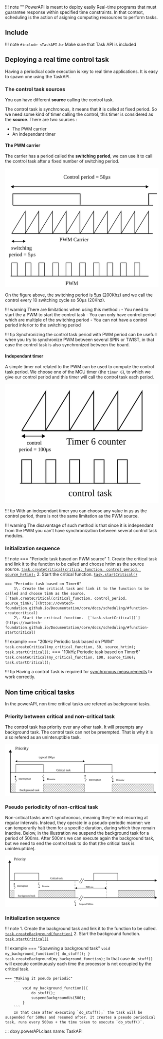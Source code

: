 !!! note ""
    PowerAPI is meant to deploy easily Real-time programs that must guarantee response within specified time constraints.
    In that context, scheduling is the action of asigning computing ressources to perform tasks.

## Include

!!! note
    ```
    #include <TaskAPI.h>
    ```
    Make sure that Task API is included

## Deploying a real time control task

Having a periodical code execution is key to real time applications. It is easy to spawn one using the TaskAPI.


### The control task sources

 You can have different **source** calling the control task.

The control task is synchronous, it means that it is called at fixed period. So we need some kind of timer calling the control, this timer is considered as the **source**. There are two sources :
- The PWM carrier
- An independant timer

#### The PWM carrier

The carrier has a period called the **switching period**, we can use it to call the control task after a fixed number of switching period.

![PWM control task](images/pwm_source_task.svg)

On the figure above, the switching period is 5µs (200Khz) and we call the control every 10 switching cycle so 50µs (20Khz).

!!! warning
    There are limitations when using this method :
        - You need to start the a PWM to start the control task
        - You can only have control period which are multiple of the switching period
        - You can not have a control period inferior to the switching period

!!! tip
    Synchronizing the control task period with PWM period can be usefull when you try to synchronize PWM between several SPIN or TWIST, in that case the control task is also synchronized between the board.

#### Independant timer

A simple timer not related to the PWM can be used to compute the control task period. We choose one of the MCU timer (the `timer 6`), to which we give our control period and this timer will call the control task each period.

![timer source](images/timer_source_task.svg)

!!! tip
    With an independant timer you can choose any value in µs as the control period, there is not the same limitation as the PWM source.

!!! warning
    The disavantage of such method is that since it is independant from the PWM you can't have synchronization between several control task modules.

### Initialization sequence

!!! note
    === "Periodic task based on PWM source"
        1\. Create the critical task and link it to the function to be called and choose hrtim as the source source. [`task.createCritical(critical_function, control_period, source_hrtim);`](https://owntech-foundation.github.io/Documentation/core/docs/scheduling/#function-createcritical)
        2\. Start the critical function.  [`task.startCritical()`](https://owntech-foundation.github.io/Documentation/core/docs/scheduling/#function-startcritical)

    === "Periodic task based on Timer6"
        1\. Create the critical task and link it to the function to be called and choose tim6 as the source.  [`task.createCritical(critical_function, control_period, source_tim6);`](https://owntech-foundation.github.io/Documentation/core/docs/scheduling/#function-createcritical)
        2\. Start the critical function.  [`task.startCritical()`](https://owntech-foundation.github.io/Documentation/core/docs/scheduling/#function-startcritical)

!!! example
    === "20kHz Periodic task based on PWM"
        ```
            task.createCritical(my_critical_function, 50, source_hrtim);
            task.startCritical();
        ```
    === "10kHz Periodic task based on Timer6"
        ```
            task.createCritical(my_critical_function, 100, source_tim6);
            task.startCritical();
        ```

!!! tip
    Having a control Task is required for [synchronous measurements](spin_dataAPI.md/#synchronous-with-pwms) to work correctly.

## Non time critical tasks

In the powerAPI, non time critical tasks are refered as background tasks.

### Priority between critical and non-critical task

The control task has priority over any other task. It will preempts any background task. The control task can not be preempted. That is why it is also refered as an uninteruptible task.

![task priority](images/task_priority.svg)

### Pseudo periodicity of non-critical task

Non-critical tasks aren't synchronous, meaning they're not recurring at regular intervals. Instead, they operate in a pseudo-periodic manner: we can temporarily halt them for a specific duration, during which they remain inactive.  Below, in the illustration we suspend the background task for a period of 500ms. After 500ms we can execute again the background task, but we need to end the control task to do that (the critical task is uninteruptible).

![](images/task_pseudo_periodic.svg)


### Initialization sequence

!!! note
    1\. Create the background task and link it to the function to be called. [`task.createBackground(function)`](https://owntech-foundation.github.io/Documentation/core/docs/scheduling/#function-createbackground)
    2\. Start the background function. [`task.startCritical()`](https://owntech-foundation.github.io/Documentation/core/docs/scheduling/#function-startbackground)

!!! example
    === "Spawning a background task"
        ```
            void my_background_function(){
                do_stuff();
            }
            task.createBackground(my_background_function);
        ```
        In that case `do_stuff()` will execute continuously each time the processor is not occupied by the critical task.

    === "Making it pseudo periodic"
        ```
            void my_background_function(){
                do_stuff();
                suspendBackgroundUs(500);
            }
        ```
        In that case after executing `do_stuff();` the task will be suspended for 500us and resumed after. It creates a pseudo periodical task, runs every 500us + the time taken to execute `do_stuff()`.


::: doxy.powerAPI.class
name: TaskAPI
